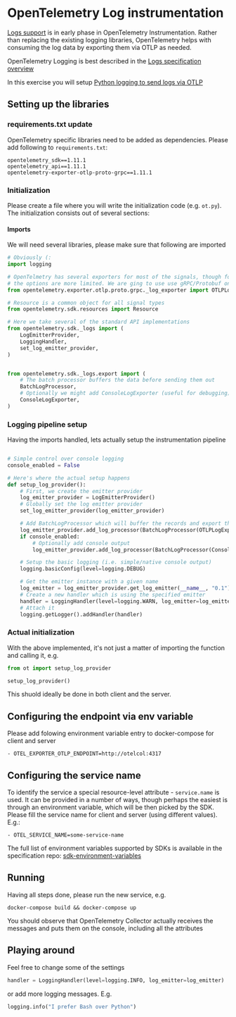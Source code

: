 # OpenTelemetry Log instrumentation

[Logs support](https://opentelemetry.io/docs/reference/specification/overview/#log-signal) is 
in early phase in OpenTelemetry Instrumentation. Rather than replacing the 
existing logging libraries, OpenTelemetry helps with consuming the log data by exporting
them via OTLP as needed. 

OpenTelemetry Logging is best described in the [Logs specification overview](https://github.com/open-telemetry/opentelemetry-specification/blob/main/specification/logs/overview.md)

In this exercise you will setup [Python logging to send logs via OTLP](https://opentelemetry-python.readthedocs.io/en/stable/sdk/logs.html)

## Setting up the libraries

### requirements.txt update

OpenTelemetry specific libraries need to be added as dependencies. Please add following to `requirements.txt`:

```
opentelemetry_sdk==1.11.1
opentelemetry_api==1.11.1
opentelemetry-exporter-otlp-proto-grpc==1.11.1
```

### Initialization

Please create a file where you will write the initialization code (e.g. `ot.py`). The 
initialization consists out of several sections:

#### Imports

We will need several libraries, please make sure that following are imported


```python
# Obviously (:
import logging

# OpenTelmetry has several exporters for most of the signals, though for Python & Logs 
# the options are more limited. We are ging to use use gRPC/Protobuf one
from opentelemetry.exporter.otlp.proto.grpc._log_exporter import OTLPLogExporter

# Resource is a common object for all signal types
from opentelemetry.sdk.resources import Resource

# Here we take several of the standard API implementations
from opentelemetry.sdk._logs import (
    LogEmitterProvider,
    LoggingHandler,
    set_log_emitter_provider,
)


from opentelemetry.sdk._logs.export import (
    # The batch processor buffers the data before sending them out
    BatchLogProcessor,
    # Optionally we might add ConsoleLogExporter (useful for debugging)
    ConsoleLogExporter,
)
```

### Logging pipeline setup

Having the imports handled, lets actually setup the instrumentation pipeline

```python

# Simple control over console logging
console_enabled = False

# Here's where the actual setup happens
def setup_log_provider():
    # First, we create the emitter provider 
    log_emitter_provider = LogEmitterProvider()
    # Globally set the log emitter provider
    set_log_emitter_provider(log_emitter_provider)

    # Add BatchLogProcessor which will buffer the records and export them using gRPC/Protobuf
    log_emitter_provider.add_log_processor(BatchLogProcessor(OTLPLogExporter()))
    if console_enabled:
        # Optionally add console output
        log_emitter_provider.add_log_processor(BatchLogProcessor(ConsoleLogExporter()))

    # Setup the basic logging (i.e. simple/native console output)
    logging.basicConfig(level=logging.DEBUG)

    # Get the emitter instance with a given name
    log_emitter = log_emitter_provider.get_log_emitter(__name__, "0.1")
    # Create a new handler which is using the specified emitter
    handler = LoggingHandler(level=logging.WARN, log_emitter=log_emitter)
    # Attach it
    logging.getLogger().addHandler(handler)
```

### Actual initialization

With the above implemented, it's not just a matter of importing the function and calling it, e.g.

```python
from ot import setup_log_provider
```

```python
setup_log_provider()
```

This shuold ideally be done in both client and the server.

## Configuring the endpoint via env variable

Please add folowing environment variable entry to docker-compose for client and server

```
- OTEL_EXPORTER_OTLP_ENDPOINT=http://otelcol:4317
```

## Configuring the service name

To identify the service a special resource-level attribute - `service.name` is used.
It can be provided in a number of ways, though perhaps the easiest is through an 
environment variable, which will be then picked by the SDK. Please fill 
the service name for client and server (using different values). E.g.:

```
- OTEL_SERVICE_NAME=some-service-name
```

The full list of environment variables supported by SDKs is available in the specification repo:
[sdk-environment-variables](https://github.com/open-telemetry/opentelemetry-specification/blob/main/specification/sdk-environment-variables.md)

## Running

Having all steps done, please run the new service, e.g.

```
docker-compose build && docker-compose up
```

You should observe that OpenTelemetry Collector actually receives the messages and puts
them on the console, including all the attributes

## Playing around

Feel free to change some of the settings 

```python
handler = LoggingHandler(level=logging.INFO, log_emitter=log_emitter)
```

or add more logging messages. E.g.

```python
logging.info("I prefer Bash over Python")
```